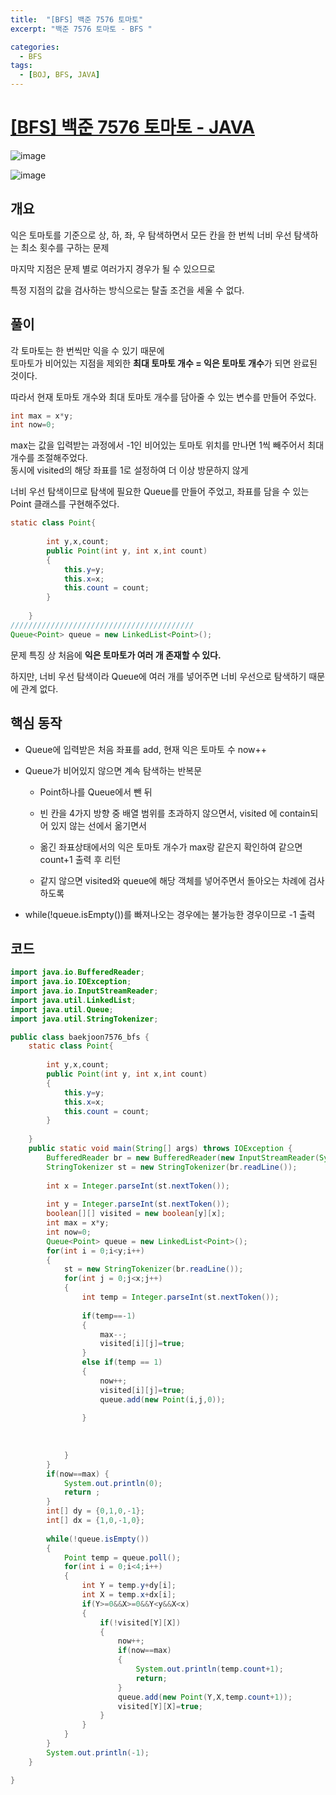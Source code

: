 ```yaml
---
title:  "[BFS] 백준 7576 토마토"
excerpt: "백준 7576 토마토 - BFS "

categories:
  - BFS
tags:
  - [BOJ, BFS, JAVA]
---
```

# [[BFS] 백준 7576 토마토 - JAVA](https://www.acmicpc.net/problem/7576)
  
![image](https://user-images.githubusercontent.com/111269144/219937656-980d5d0c-cb33-4316-b006-85999c1a5d46.png)  

![image](https://user-images.githubusercontent.com/111269144/219936593-70bfbc8f-ea09-4b6d-a86f-6c60f23573a5.png)

## 개요

익은 토마토를 기준으로 상, 하, 좌, 우 탐색하면서 모든 칸을 한 번씩 너비 우선 탐색하는 최소 횟수를 구하는 문제  
  
마지막 지점은 문제 별로 여러가지 경우가 될 수 있으므로  
  
특정 지점의 값을 검사하는 방식으로는 탈출 조건을 세울 수 없다.  

## 풀이  
  
각 토마토는 한 번씩만 익을 수 있기 때문에  
토마토가 비어있는 지점을 제외한 **최대 토마토 개수 = 익은 토마토 개수**가 되면 완료된 것이다.  
  
따라서 현재 토마토 개수와 최대 토마토 개수를 담아줄 수 있는 변수를 만들어 주었다.
~~~java
int max = x*y;
int now=0;
~~~
  
max는 값을 입력받는 과정에서 -1인 비어있는 토마토 위치를 만나면 1씩 빼주어서 최대 개수를 조절해주었다.  
  동시에 visited의 해당 좌표를 1로 설정하여 더 이상 방문하지 않게  
  
  
  
  
너비 우선 탐색이므로 탐색에 필요한 Queue를 만들어 주었고, 좌표를 담을 수 있는 Point 클래스를 구현해주었다.   

~~~java
static class Point{
		
		int y,x,count;
		public Point(int y, int x,int count)
		{
			this.y=y;
			this.x=x;
			this.count = count;
		}
		
	}
/////////////////////////////////////////
Queue<Point> queue = new LinkedList<Point>();
~~~
  
문제 특징 상 처음에 **익은 토마토가 여러 개 존재할 수 있다.**  
  
하지만, 너비 우선 탐색이라 Queue에 여러 개를 넣어주면 너비 우선으로 탐색하기 때문에 관계 없다.  
  
## 핵심 동작  
  
- Queue에 입력받은 처음 좌표를 add, 현재 익은 토마토 수 now++
  
- Queue가 비어있지 않으면 계속 탐색하는 반복문    
  
  - Point하나를 Queue에서 뺀 뒤  
  
  - 빈 칸을 4가지 방향 중 배열 범위를 초과하지 않으면서, visited 에 contain되어 있지 않는 선에서 옮기면서  
  
  - 옮긴 좌표상태에서의 익은 토마토 개수가 max랑 같은지 확인하여 같으면 count+1 출력 후 리턴  

  - 같지 않으면 visited와 queue에 해당 객체를 넣어주면서 돌아오는 차례에 검사하도록  
  
- while(!queue.isEmpty())를 빠져나오는 경우에는 불가능한 경우이므로 -1 출력  
  
## 코드
~~~java
import java.io.BufferedReader;
import java.io.IOException;
import java.io.InputStreamReader;
import java.util.LinkedList;
import java.util.Queue;
import java.util.StringTokenizer;

public class baekjoon7576_bfs {
	static class Point{
		
		int y,x,count;
		public Point(int y, int x,int count)
		{
			this.y=y;
			this.x=x;
			this.count = count;
		}
		
	}
	public static void main(String[] args) throws IOException {
		BufferedReader br = new BufferedReader(new InputStreamReader(System.in));
		StringTokenizer st = new StringTokenizer(br.readLine());
		
		int x = Integer.parseInt(st.nextToken());
		
		int y = Integer.parseInt(st.nextToken());
		boolean[][] visited = new boolean[y][x];
		int max = x*y;
		int now=0;
		Queue<Point> queue = new LinkedList<Point>();
		for(int i = 0;i<y;i++)
		{
			st = new StringTokenizer(br.readLine());
			for(int j = 0;j<x;j++)
			{
				int temp = Integer.parseInt(st.nextToken());
				
				if(temp==-1)
				{
					max--;
					visited[i][j]=true;
				}
				else if(temp == 1)
				{
					now++;
					visited[i][j]=true;
					queue.add(new Point(i,j,0));
					
				}
				
				
				
			}
		}
		if(now==max) {
			System.out.println(0);
			return ;
		}
		int[] dy = {0,1,0,-1};
		int[] dx = {1,0,-1,0};
		
		while(!queue.isEmpty())
		{
			Point temp = queue.poll();
			for(int i = 0;i<4;i++)
			{
				int Y = temp.y+dy[i];
				int X = temp.x+dx[i];
				if(Y>=0&&X>=0&&Y<y&&X<x)
				{
					if(!visited[Y][X])
					{
						now++;
						if(now==max)
						{
							System.out.println(temp.count+1);
							return;
						}
						queue.add(new Point(Y,X,temp.count+1));
						visited[Y][X]=true;
					}
				}
			}
		}
		System.out.println(-1);
	}

}


~~~
